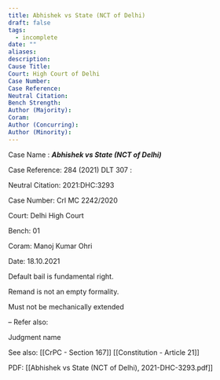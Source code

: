 ```yaml
---
title: Abhishek vs State (NCT of Delhi)
draft: false
tags:
  - incomplete
date: ""
aliases: 
description: 
Cause Title: 
Court: High Court of Delhi
Case Number: 
Case Reference: 
Neutral Citation: 
Bench Strength: 
Author (Majority): 
Coram: 
Author (Concurring): 
Author (Minority):
---
```

Case Name : ***Abhishek vs State (NCT of Delhi)***

Case Reference:  284 (2021) DLT 307 :  

Neutral Citation: 2021:DHC:3293

Case Number: Crl MC 2242/2020

Court: Delhi High Court

Bench: 01

Coram: Manoj Kumar Ohri

Date: 18.10.2021

Default bail is fundamental right.

Remand is not an empty formality.

Must not be mechanically extended


–
Refer also:

Judgment name

See also:
[[CrPC - Section 167]]
[[Constitution - Article 21]]

PDF:
[[Abhishek vs State (NCT of Delhi), 2021-DHC-3293.pdf]]